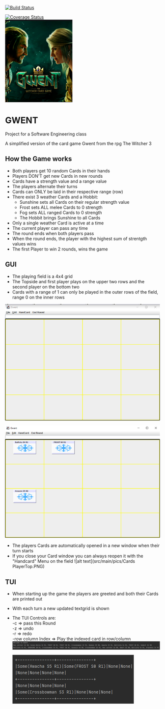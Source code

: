 [![Build Status](https://travis-ci.com/StefanGrad/Gwent-SE.svg?branch=master)](https://travis-ci.com/StefanGrad/Gwent-SE)

[![Coverage Status](https://coveralls.io/repos/github/StefanGrad/Gwent-SE/badge.svg?branch=master)](https://coveralls.io/github/StefanGrad/Gwent-SE?branch=master) <br/>
![alt text](src/main/pics/logo.PNG)<br/>
# GWENT
Project for a Software Engineering class

A simplified version of the card game Gwent from the rpg The Witcher 3


## How the Game works

* Both players get 10 random Cards in their hands
* Players DON'T get new Cards in new rounds
* Cards have a strength value and a range value
* The players alternate their turns
* Cards can ONLY be laid in their respective range (row)
* There exist 3 weather Cards and a Hobbit:
    - Sunshine sets all Cards on their regular strength value
    - Frost sets ALL melee Cards to 0 strength
    - Fog sets ALL ranged Cards to 0 strength
    - The Hobbit brings Sunshine to all Cards
 * Only a single weather Card is active at a time
 * The current player can pass any time
 * The round ends when both players pass
 * When the round ends, the player with the highest sum of strentgth values wins
 * The first Player to win 2 rounds, wins the game      
 
 

 
 ## GUI
 * The playing field is a 4x4 grid
 * The Topside and first player plays on the upper two rows and the second player on the bottom two
 * Cards with a range of 1 can only be played in the outer rows of the field, range 0 on the inner rows<br/>
 
 ![alt text](src/main/pics/field.PNG)<br/>
 
 ![alt text](src/main/pics/played.PNG)<br/>
 
 * The players Cards are automatically opened in a new window when their turn starts
 * If you close your Card window you can always reopen it with the "Handcard" Menu on the field
 ![alt text](src/main/pics/Cards PlayerTop.PNG)<br/>
 
 ## TUI
  * When starting up the game the players are greeted and both their Cards are printed out
  * With each turn a new updated textgrid is shown
  * The TUI Controls are:<br/>
          -c => pass this Round<br/>
          -z => undo<br/>
          -r => redo<br/>
          -row column Index => Play the indexed card in row/column<br/>
  ![alt text](src/main/pics/TUI_STARTT.PNG)<br/>
  
    ![alt text](src/main/pics/TUI.PNG)<br/>
